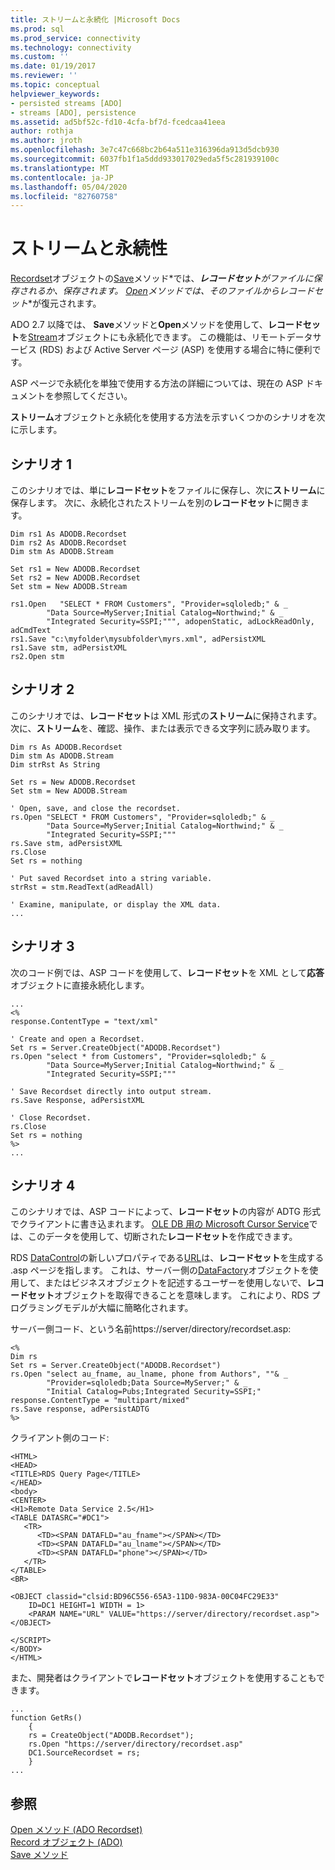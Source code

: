 ```yaml
---
title: ストリームと永続化 |Microsoft Docs
ms.prod: sql
ms.prod_service: connectivity
ms.technology: connectivity
ms.custom: ''
ms.date: 01/19/2017
ms.reviewer: ''
ms.topic: conceptual
helpviewer_keywords:
- persisted streams [ADO]
- streams [ADO], persistence
ms.assetid: ad5bf52c-fd10-4cfa-bf7d-fcedcaa41eea
author: rothja
ms.author: jroth
ms.openlocfilehash: 3e7c47c668bc2b64a511e316396da913d5dcb930
ms.sourcegitcommit: 6037fb1f1a5ddd933017029eda5f5c281939100c
ms.translationtype: MT
ms.contentlocale: ja-JP
ms.lasthandoff: 05/04/2020
ms.locfileid: "82760758"
---
```

# <a name="streams-and-persistence"></a>ストリームと永続性
[Recordset](../../../ado/reference/ado-api/recordset-object-ado.md)オブジェクトの[Save](../../../ado/reference/ado-api/save-method.md)メソッド*では、***レコードセット**がファイルに保存されるか、保存されます。 [Open](../../../ado/reference/ado-api/open-method-ado-recordset.md)メソッドでは、そのファイルから**レコードセット**が復元されます。  
  
 ADO 2.7 以降では、 **Save**メソッドと**Open**メソッドを使用して、**レコードセット**を[Stream](../../../ado/reference/ado-api/stream-object-ado.md)オブジェクトにも永続化できます。 この機能は、リモートデータサービス (RDS) および Active Server ページ (ASP) を使用する場合に特に便利です。  
  
 ASP ページで永続化を単独で使用する方法の詳細については、現在の ASP ドキュメントを参照してください。  
  
 **ストリーム**オブジェクトと永続化を使用する方法を示すいくつかのシナリオを次に示します。  
  
## <a name="scenario-1"></a>シナリオ 1  
 このシナリオでは、単に**レコードセット**をファイルに保存し、次に**ストリーム**に保存します。 次に、永続化されたストリームを別の**レコードセット**に開きます。  
  
```  
Dim rs1 As ADODB.Recordset  
Dim rs2 As ADODB.Recordset  
Dim stm As ADODB.Stream  
  
Set rs1 = New ADODB.Recordset  
Set rs2 = New ADODB.Recordset  
Set stm = New ADODB.Stream  
  
rs1.Open   "SELECT * FROM Customers", "Provider=sqloledb;" & _  
        "Data Source=MyServer;Initial Catalog=Northwind;" & _  
        "Integrated Security=SSPI;""", adopenStatic, adLockReadOnly, adCmdText  
rs1.Save "c:\myfolder\mysubfolder\myrs.xml", adPersistXML  
rs1.Save stm, adPersistXML  
rs2.Open stm  
```  
  
## <a name="scenario-2"></a>シナリオ 2  
 このシナリオでは、**レコードセット**は XML 形式の**ストリーム**に保持されます。 次に、**ストリーム**を、確認、操作、または表示できる文字列に読み取ります。  
  
```  
Dim rs As ADODB.Recordset  
Dim stm As ADODB.Stream  
Dim strRst As String  
  
Set rs = New ADODB.Recordset  
Set stm = New ADODB.Stream  
  
' Open, save, and close the recordset.   
rs.Open "SELECT * FROM Customers", "Provider=sqloledb;" & _  
        "Data Source=MyServer;Initial Catalog=Northwind;" & _  
        "Integrated Security=SSPI;"""  
rs.Save stm, adPersistXML  
rs.Close  
Set rs = nothing  
  
' Put saved Recordset into a string variable.  
strRst = stm.ReadText(adReadAll)  
  
' Examine, manipulate, or display the XML data.  
...  
```  
  
## <a name="scenario-3"></a>シナリオ 3  
 次のコード例では、ASP コードを使用して、**レコードセット**を XML として**応答**オブジェクトに直接永続化します。  
  
```  
...  
<%  
response.ContentType = "text/xml"  
  
' Create and open a Recordset.  
Set rs = Server.CreateObject("ADODB.Recordset")  
rs.Open "select * from Customers", "Provider=sqloledb;" & _  
        "Data Source=MyServer;Initial Catalog=Northwind;" & _  
        "Integrated Security=SSPI;"""  
  
' Save Recordset directly into output stream.  
rs.Save Response, adPersistXML   
  
' Close Recordset.  
rs.Close  
Set rs = nothing  
%>  
...  
```  
  
## <a name="scenario-4"></a>シナリオ 4  
 このシナリオでは、ASP コードによって、**レコードセット**の内容が ADTG 形式でクライアントに書き込まれます。 [OLE DB 用の Microsoft Cursor Service](../../../ado/guide/appendixes/microsoft-cursor-service-for-ole-db-ado-service-component.md)では、このデータを使用して、切断された**レコードセット**を作成できます。  
  
 RDS [DataControl](../../../ado/reference/rds-api/datacontrol-object-rds.md)の新しいプロパティである[URL](../../../ado/reference/rds-api/url-property-rds.md)は、**レコードセット**を生成する .asp ページを指します。 これは、サーバー側の[DataFactory](../../../ado/reference/rds-api/datafactory-object-rdsserver.md)オブジェクトを使用して、またはビジネスオブジェクトを記述するユーザーを使用しないで、**レコードセット**オブジェクトを取得できることを意味します。 これにより、RDS プログラミングモデルが大幅に簡略化されます。  
  
 サーバー側コード、という名前https://server/directory/recordset.asp:  
  
```  
<%  
Dim rs   
Set rs = Server.CreateObject("ADODB.Recordset")  
rs.Open "select au_fname, au_lname, phone from Authors", ""& _  
        "Provider=sqloledb;Data Source=MyServer;" & _  
        "Initial Catalog=Pubs;Integrated Security=SSPI;"  
response.ContentType = "multipart/mixed"  
rs.Save response, adPersistADTG  
%>  
```  
  
 クライアント側のコード:  
  
```  
<HTML>  
<HEAD>  
<TITLE>RDS Query Page</TITLE>  
</HEAD>  
<body>  
<CENTER>  
<H1>Remote Data Service 2.5</H1>  
<TABLE DATASRC="#DC1">  
   <TR>   
      <TD><SPAN DATAFLD="au_fname"></SPAN></TD>  
      <TD><SPAN DATAFLD="au_lname"></SPAN></TD>  
      <TD><SPAN DATAFLD="phone"></SPAN></TD>  
   </TR>  
</TABLE>  
<BR>  
  
<OBJECT classid="clsid:BD96C556-65A3-11D0-983A-00C04FC29E33"  
    ID=DC1 HEIGHT=1 WIDTH = 1>  
    <PARAM NAME="URL" VALUE="https://server/directory/recordset.asp">  
</OBJECT>  
  
</SCRIPT>  
</BODY>  
</HTML>  
```  
  
 また、開発者はクライアントで**レコードセット**オブジェクトを使用することもできます。  
  
```  
...  
function GetRs()   
    {  
    rs = CreateObject("ADODB.Recordset");  
    rs.Open "https://server/directory/recordset.asp"  
    DC1.SourceRecordset = rs;  
    }  
...  
```  
  
## <a name="see-also"></a>参照  
 [Open メソッド (ADO Recordset)](../../../ado/reference/ado-api/open-method-ado-recordset.md)   
 [Record オブジェクト (ADO)](../../../ado/reference/ado-api/record-object-ado.md)   
 [Save メソッド](../../../ado/reference/ado-api/save-method.md)
